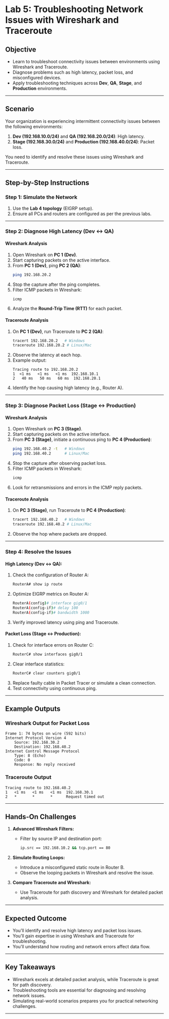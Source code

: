 # Lab 5: Troubleshooting Network Issues with Wireshark and Traceroute

## **Objective**
- Learn to troubleshoot connectivity issues between environments using Wireshark and Traceroute.
- Diagnose problems such as high latency, packet loss, and misconfigured devices.
- Apply troubleshooting techniques across **Dev**, **QA**, **Stage**, and **Production** environments.

---

## **Scenario**
Your organization is experiencing intermittent connectivity issues between the following environments:
1. **Dev (192.168.10.0/24)** and **QA (192.168.20.0/24)**: High latency.
2. **Stage (192.168.30.0/24)** and **Production (192.168.40.0/24)**: Packet loss.

You need to identify and resolve these issues using Wireshark and Traceroute.

---

## **Step-by-Step Instructions**

### **Step 1: Simulate the Network**
1. Use the **Lab 4 topology** (EIGRP setup).
2. Ensure all PCs and routers are configured as per the previous labs.

---

### **Step 2: Diagnose High Latency (Dev ↔ QA)**

#### **Wireshark Analysis**
1. Open Wireshark on **PC 1 (Dev)**.
2. Start capturing packets on the active interface.
3. From **PC 1 (Dev)**, ping **PC 2 (QA)**:
   ```bash
   ping 192.168.20.2
   ```
4. Stop the capture after the ping completes.
5. Filter ICMP packets in Wireshark:
   ```bash
   icmp
   ```
6. Analyze the **Round-Trip Time (RTT)** for each packet.

#### **Traceroute Analysis**
1. On **PC 1 (Dev)**, run Traceroute to **PC 2 (QA)**:
   ```bash
   tracert 192.168.20.2   # Windows
   traceroute 192.168.20.2 # Linux/Mac
   ```
2. Observe the latency at each hop.
3. Example output:
   ```
   Tracing route to 192.168.20.2
   1  <1 ms   <1 ms   <1 ms  192.168.10.1
   2   40 ms   50 ms   60 ms  192.168.20.1
   ```
4. Identify the hop causing high latency (e.g., Router A).

---

### **Step 3: Diagnose Packet Loss (Stage ↔ Production)**

#### **Wireshark Analysis**
1. Open Wireshark on **PC 3 (Stage)**.
2. Start capturing packets on the active interface.
3. From **PC 3 (Stage)**, initiate a continuous ping to **PC 4 (Production)**:
   ```bash
   ping 192.168.40.2 -t   # Windows
   ping 192.168.40.2      # Linux/Mac
   ```
4. Stop the capture after observing packet loss.
5. Filter ICMP packets in Wireshark:
   ```bash
   icmp
   ```
6. Look for retransmissions and errors in the ICMP reply packets.

#### **Traceroute Analysis**
1. On **PC 3 (Stage)**, run Traceroute to **PC 4 (Production)**:
   ```bash
   tracert 192.168.40.2   # Windows
   traceroute 192.168.40.2 # Linux/Mac
   ```
2. Observe the hop where packets are dropped.

---

### **Step 4: Resolve the Issues**

#### **High Latency (Dev ↔ QA):**
1. Check the configuration of Router A:
   ```bash
   RouterA# show ip route
   ```
2. Optimize EIGRP metrics on Router A:
   ```bash
   RouterA(config)# interface gig0/1
   RouterA(config-if)# delay 100
   RouterA(config-if)# bandwidth 1000
   ```
3. Verify improved latency using ping and Traceroute.

#### **Packet Loss (Stage ↔ Production):**
1. Check for interface errors on Router C:
   ```bash
   RouterC# show interfaces gig0/1
   ```
2. Clear interface statistics:
   ```bash
   RouterC# clear counters gig0/1
   ```
3. Replace faulty cable in Packet Tracer or simulate a clean connection.
4. Test connectivity using continuous ping.

---

## **Example Outputs**

### **Wireshark Output for Packet Loss**
```
Frame 1: 74 bytes on wire (592 bits)
Internet Protocol Version 4
    Source: 192.168.30.2
    Destination: 192.168.40.2
Internet Control Message Protocol
    Type: 8 (Echo)
    Code: 0
    Response: No reply received
```

### **Traceroute Output**
```
Tracing route to 192.168.40.2
1   <1 ms   <1 ms   <1 ms  192.168.30.1
2   *       *       *      Request timed out
```

---

## **Hands-On Challenges**
1. **Advanced Wireshark Filters:**
   - Filter by source IP and destination port:
     ```bash
     ip.src == 192.168.10.2 && tcp.port == 80
     ```
2. **Simulate Routing Loops:**
   - Introduce a misconfigured static route in Router B.
   - Observe the looping packets in Wireshark and resolve the issue.

3. **Compare Traceroute and Wireshark:**
   - Use Traceroute for path discovery and Wireshark for detailed packet analysis.

---

## **Expected Outcome**
- You’ll identify and resolve high latency and packet loss issues.
- You’ll gain expertise in using Wireshark and Traceroute for troubleshooting.
- You’ll understand how routing and network errors affect data flow.

---

## **Key Takeaways**
- Wireshark excels at detailed packet analysis, while Traceroute is great for path discovery.
- Troubleshooting tools are essential for diagnosing and resolving network issues.
- Simulating real-world scenarios prepares you for practical networking challenges.

---
